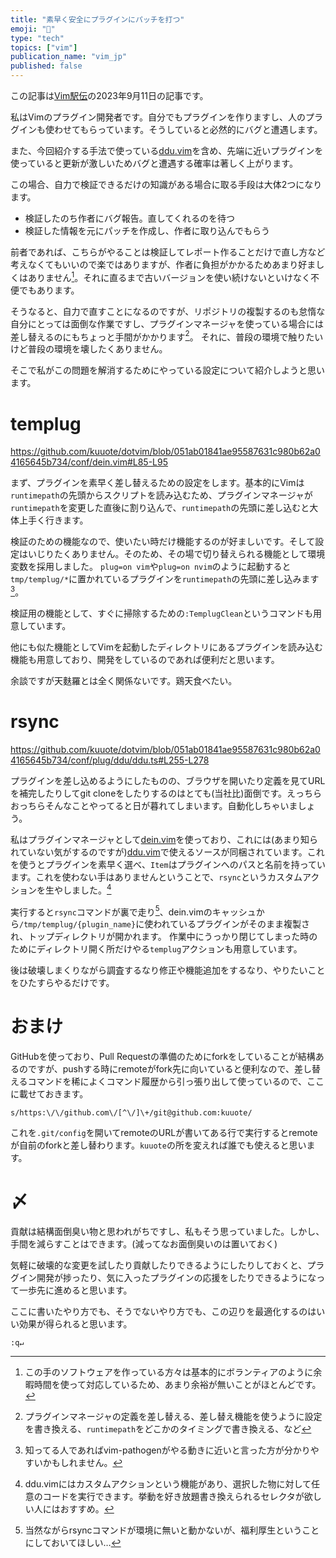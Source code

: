 ```yaml
---
title: "素早く安全にプラグインにパッチを打つ"
emoji: "🐎"
type: "tech"
topics: ["vim"]
publication_name: "vim_jp"
published: false
---
```


この記事は[Vim駅伝](https://vim-jp.org/ekiden/)の2023年9月11日の記事です。

私はVimのプラグイン開発者です。自分でもプラグインを作りますし、人のプラグインも使わせてもらっています。そうしていると必然的にバグと遭遇します。

また、今回紹介する手法で使っている[ddu.vim](https://github.com/Shougo/ddu.vim)を含め、先端に近いプラグインを使っていると更新が激しいためバグと遭遇する確率は著しく上がります。

この場合、自力で検証できるだけの知識がある場合に取る手段は大体2つになります。

- 検証したのち作者にバグ報告。直してくれるのを待つ
- 検証した情報を元にパッチを作成し、作者に取り込んでもらう

前者であれば、こちらがやることは検証してレポート作ることだけで直し方など考えなくてもいいので楽ではありますが、作者に負担がかかるためあまり好ましくはありません[^1]。それに直るまで古いバージョンを使い続けないといけなく不便でもあります。

そうなると、自力で直すことになるのですが、リポジトリの複製するのも怠惰な自分にとっては面倒な作業ですし、プラグインマネージャを使っている場合には差し替えるのにもちょっと手間がかかります[^2]。
それに、普段の環境で触りたいけど普段の環境を壊したくありません。

そこで私がこの問題を解消するためにやっている設定について紹介しようと思います。

# templug

https://github.com/kuuote/dotvim/blob/051ab01841ae95587631c980b62a04165645b734/conf/dein.vim#L85-L95

まず、プラグインを素早く差し替えるための設定をします。基本的にVimは`runtimepath`の先頭からスクリプトを読み込むため、プラグインマネージャが`runtimepath`を変更した直後に割り込んで、`runtimepath`の先頭に差し込むと大体上手く行きます。

検証のための機能なので、使いたい時だけ機能するのが好ましいです。そして設定はいじりたくありません。そのため、その場で切り替えられる機能として環境変数を採用しました。
`plug=on vim`や`plug=on nvim`のように起動すると`tmp/templug/*`に置かれているプラグインを`runtimepath`の先頭に差し込みます[^3]。

検証用の機能として、すぐに掃除するための`:TemplugClean`というコマンドも用意しています。

他にも似た機能としてVimを起動したディレクトリにあるプラグインを読み込む機能も用意しており、開発をしているのであれば便利だと思います。

余談ですが天麩羅とは全く関係ないです。鶏天食べたい。

# rsync

https://github.com/kuuote/dotvim/blob/051ab01841ae95587631c980b62a04165645b734/conf/plug/ddu/ddu.ts#L255-L278

プラグインを差し込めるようにしたものの、ブラウザを開いたり定義を見てURLを補完したりしてgit cloneをしたりするのはとても(当社比)面倒です。えっちらおっちらそんなことやってると日が暮れてしまいます。自動化しちゃいましょう。

私はプラグインマネージャとして[dein.vim](https://github.com/Shougo/dein.vim)を使っており、これには(あまり知られていない気がするのですが)[ddu.vim](https://github.com/Shougo/ddu.vim)で使えるソースが同梱されています。これを使うとプラグインを素早く選べ、`Item`はプラグインへのパスと名前を持っています。これを使わない手はありませんということで、`rsync`というカスタムアクションを生やしました。[^4]

実行すると`rsync`コマンドが裏で走り[^5]、dein.vimのキャッシュから`/tmp/templug/{plugin_name}`に使われているプラグインがそのまま複製され、トップディレクトリが開かれます。
作業中にうっかり閉じてしまった時のためにディレクトリ開く所だけやる`templug`アクションも用意しています。

後は破壊しまくりながら調査するなり修正や機能追加をするなり、やりたいことをひたすらやるだけです。

# おまけ

GitHubを使っており、Pull Requestの準備のためにforkをしていることが結構あるのですが、pushする時にremoteがfork先に向いていると便利なので、差し替えるコマンドを稀によくコマンド履歴から引っ張り出して使っているので、ここに載せておきます。

`s/https:\/\/github.com\/[^\/]\+/git@github.com:kuuote/`

これを`.git/config`を開いてremoteのURLが書いてある行で実行するとremoteが自前のforkと差し替わります。`kuuote`の所を変えれば誰でも使えると思います。

# 〆

貢献は結構面倒臭い物と思われがちですし、私もそう思っていました。しかし、手間を減らすことはできます。(減ってなお面倒臭いのは置いておく)

気軽に破壊的な変更を試したり貢献したりできるようにしたりしておくと、プラグイン開発が捗ったり、気に入ったプラグインの応援をしたりできるようになって一歩先に進めると思います。

ここに書いたやり方でも、そうでないやり方でも、この辺りを最適化するのはいい効果が得られると思います。

`:q↵`

[^1]: この手のソフトウェアを作っている方々は基本的にボランティアのように余暇時間を使って対応しているため、あまり余裕が無いことがほとんどです。
[^2]: プラグインマネージャの定義を差し替える、差し替え機能を使うように設定を書き換える、`runtimepath`をどこかのタイミングで書き換える、など
[^3]: 知ってる人であればvim-pathogenがやる動きに近いと言った方が分かりやすいかもしれません。
[^4]: ddu.vimにはカスタムアクションという機能があり、選択した物に対して任意のコードを実行できます。挙動を好き放題書き換えられるセレクタが欲しい人にはおすすめ。
[^5]: 当然ながらrsyncコマンドが環境に無いと動かないが、福利厚生ということにしておいてほしい…
